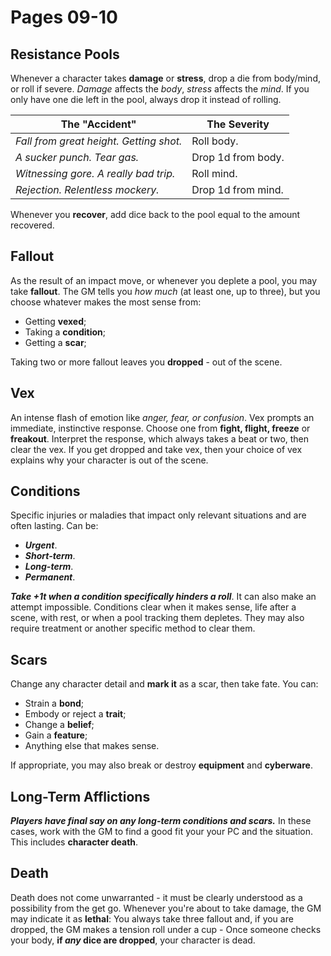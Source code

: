 # Pages 09-10

## Resistance Pools

Whenever a character takes **damage** or **stress**, drop a die from body/mind, or roll if severe. _Damage_ affects the _body_, _stress_ affects the _mind_. If you only have one die left in the pool, always drop it instead of rolling.

| The "Accident"                          | The Severity       |
| --------------------------------------- | ------------------ |
| _Fall from great height. Getting shot._ | Roll body.         |
| _A sucker punch. Tear gas._             | Drop 1d from body. |
| _Witnessing gore. A really bad trip._   | Roll mind.         |
| _Rejection. Relentless mockery._        | Drop 1d from mind. |

Whenever you **recover**, add dice back to the pool equal to the amount recovered.

## Fallout

As the result of an impact move, or whenever you deplete a pool, you may take **fallout**. The GM tells you _how much_ (at least one, up to three), but you choose whatever makes the most sense from:

- Getting **vexed**;
- Taking a **condition**;
- Getting a **scar**;

Taking two or more fallout leaves you **dropped** - out of the scene.

## Vex

An intense flash of emotion like _anger, fear, or confusion_. Vex prompts an immediate, instinctive response. Choose one from **fight, flight, freeze** or **freakout**. Interpret the response, which always takes a beat or two, then clear the vex. If you get dropped and take vex, then your choice of vex explains why your character is out of the scene.

## Conditions

Specific injuries or maladies that impact only relevant situations and are often lasting. Can be:

- **_Urgent_**.
- **_Short-term_**.
- **_Long-term_**.
- **_Permanent_**.

**_Take +1t when a condition specifically hinders a roll_**. It can also make an attempt impossible. Conditions clear when it makes sense, life after a scene, with rest, or when a pool tracking them depletes. They may also require treatment or another specific method to clear them.

## Scars

Change any character detail and **mark it** as a scar, then take fate. You can:

- Strain a **bond**;
- Embody or reject a **trait**;
- Change a **belief**;
- Gain a **feature**;
- Anything else that makes sense.

If appropriate, you may also break or destroy **equipment** and **cyberware**.

## Long-Term Afflictions

**_Players have final say on any long-term conditions and scars._** In these cases, work with the GM to find a good fit your your PC and the situation. This includes **character death**.

## Death

Death does not come unwarranted - it must be clearly understood as a possibility from the get go. Whenever you're about to take damage, the GM may indicate it as **lethal**: You always take three fallout and, if you are dropped, the GM makes a tension roll under a cup - Once someone checks your body, **if _any_ dice are dropped**, your character is dead.
